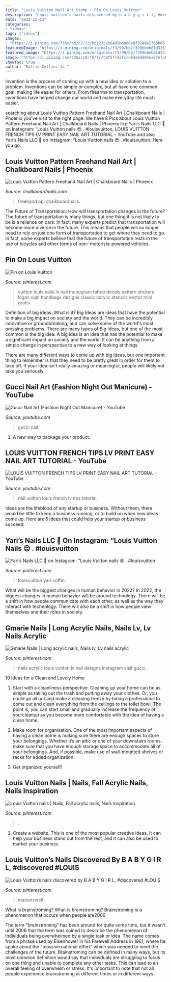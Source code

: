 ```yaml
---
title: "Louis Vuitton Nail Art Stamp : Pin On Louis Vuitton"
description: "Louis vuitton’s nails discovered by b a b y g i r l, #discovered #louis"
date: "2022-12-13"
categories:
- "ideas"
tags: ["ideas"]
images:
- "https://i.pinimg.com/736x/bd/c2/7c/bdc27ca864d1b6086e8f324d41363b66.jpg"
featuredImage: "https://i.pinimg.com/originals/f3/99/bb/f399bbeb81d33137cb00eb73bbf93f1b.jpg"
featured_image: "https://i.pinimg.com/originals/f3/99/bb/f399bbeb81d33137cb00eb73bbf93f1b.jpg"
image: "https://i.pinimg.com/736x/c8/f5/fc/c8f5fc4afcce64a0d804ea67efa59cf3.jpg"
ShowToc: true
author: "Mallie Collins Jr."
---
```



Invention is the process of coming up with a new idea or solution to a problem. Inventions can be simple or complex, but all have one common goal: making life easier for others. From firearms to transportation, inventions have helped change our world and make everyday life much easier.

	

		
searching about Louis Vuitton Pattern Freehand Nail Art | Chalkboard Nails | Phoenix you've visit to the right page. We have 8 Pics about Louis Vuitton Pattern Freehand Nail Art | Chalkboard Nails | Phoenix like Yari’s Nails LLC 🧿 on Instagram: “Louis Vuitton nails 😍 . #louisvuitton, LOUIS VUITTON FRENCH TIPS LV PRINT EASY NAIL ART TUTORIAL - YouTube and also Yari’s Nails LLC 🧿 on Instagram: “Louis Vuitton nails 😍 . #louisvuitton. Here you go:
		
    
## Louis Vuitton Pattern Freehand Nail Art | Chalkboard Nails | Phoenix

<img loading=lazy src="http://1.bp.blogspot.com/-Md7C5rF0yYI/VB88pEKSj9I/AAAAAAAAUGg/B5qWO8iquaI/s1600/louis-vuitton-freehand-nail-art-3.jpg" onerror="this.onerror=null;this.src='https://tse2.mm.bing.net/th?id=OIP.lcWGN7x0Lak_x8nblmXUTgHaFj&amp;pid=15.1';" alt="Louis Vuitton Pattern Freehand Nail Art | Chalkboard Nails | Phoenix">

_Source: chalkboardnails.com_

>freehand opi chalkboardnails. 

	

The Future of Transportation: How will transportation changes in the future?
The future of transportation is many things, but one thing it is not likely to be is a reliance on cars. In fact, many experts predict that transportation will become more diverse in the future. This means that people will no longer need to rely on just one form of transportation to get where they need to go. In fact, some experts believe that the future of transportation rests in the use of bicycles and other forms of non- motorists-powered vehicles.

    
## Pin On Louis Vuitton

<img loading=lazy src="https://i.pinimg.com/originals/f3/99/bb/f399bbeb81d33137cb00eb73bbf93f1b.jpg" onerror="this.onerror=null;this.src='https://tse2.mm.bing.net/th?id=OIP.JgNdw2_51kkzECfgrCFYpAAAAA&amp;pid=15.1';" alt="Pin on Louis Vuitton">

_Source: pinterest.com_

>vuitton louis nails lv nail monogram tattoo decals pattern stickers logos sign handbags designs classic acrylic stencils vector mini gratis. 

	

Definition of big ideas: What is it?
Big Ideas are ideas that have the potential to make a big impact on society and the world. They can be incredibly innovative or groundbreaking, and can solve some of the world's most pressing problems.
There are many types of Big Ideas, but one of the most common is the big idea. A big idea is an idea that has the potential to make a significant impact on society and the world. It can be anything from a simple change in perspective to a new way of looking at things.

There are many different ways to come up with big ideas, but one important thing to remember is that they need to be pretty great in order for them to take off. If your idea isn't really amazing or meaningful, people will likely not take you seriously.

    
## Gucci Nail Art (Fashion Night Out Manicure) - YouTube

<img loading=lazy src="https://i.ytimg.com/vi/ehocHxeeuMI/maxresdefault.jpg" onerror="this.onerror=null;this.src='https://tse1.mm.bing.net/th?id=OIP.ccF4LTQIBF9nzf7mIyJmcQHaEK&amp;pid=15.1';" alt="Gucci Nail Art (Fashion Night Out Manicure) - YouTube">

_Source: youtube.com_

>gucci nail. 

	

1. A new way to package your product.

    
## LOUIS VUITTON FRENCH TIPS LV PRINT EASY NAIL ART TUTORIAL - YouTube

<img loading=lazy src="http://i.ytimg.com/vi/SLecCDNqGw0/maxresdefault.jpg" onerror="this.onerror=null;this.src='https://tse3.mm.bing.net/th?id=OIP.UPaNxa-Nwd9UKssFP7_7FgHaEK&amp;pid=15.1';" alt="LOUIS VUITTON FRENCH TIPS LV PRINT EASY NAIL ART TUTORIAL - YouTube">

_Source: youtube.com_

>nail vuitton louis french lv tips tutorial. 

	

Ideas are the lifeblood of any startup or business. Without them, there would be little to keep a business running, or to build on when new ideas come up. Here are 5 ideas that could help your startup or business succeed:

    
## Yari’s Nails LLC 🧿 On Instagram: “Louis Vuitton Nails 😍 . #louisvuitton

<img loading=lazy src="https://i.pinimg.com/736x/a1/b2/1f/a1b21fa741ab750ee3a256c5c3efc25b.jpg" onerror="this.onerror=null;this.src='https://tse4.mm.bing.net/th?id=OIP.a9MnJyeqEmaSnx_lWrK4xQHaHa&amp;pid=15.1';" alt="Yari’s Nails LLC 🧿 on Instagram: “Louis Vuitton nails 😍 . #louisvuitton">

_Source: pinterest.com_

>louisvuitton yari coffin. 

	

What will be the biggest changes in human behavior in 2022?
In 2022, the biggest changes in human behavior will be around technology. There will be a shift in how people communicate with each other, as well as the way they interact with technology. There will also be a shift in how people view themselves and their roles in society.

    
## Gmarie Nails | Long Acrylic Nails, Nails Lv, Lv Nails Acrylic

<img loading=lazy src="https://i.pinimg.com/736x/f4/46/9b/f4469b1d2695636efeb7033b04d5a90a.jpg" onerror="this.onerror=null;this.src='https://tse1.mm.bing.net/th?id=OIP.irGYibK7lqAlx5Jw9CNrswHaJ3&amp;pid=15.1';" alt="Gmarie Nails | Long acrylic nails, Nails lv, Lv nails acrylic">

_Source: pinterest.com_

>nails acrylic louis vuitton lv nail designs instagram visit gucci. 

	

10 Ideas for a Clean and Lovely Home
1. Start with a cleanliness perspective. Cleaning up your home can be as simple as taking out the trash and putting away your clothes. Or, you could go all out and make a cleaning frenzy by hiring a professional to come out and clean everything from the ceilings to the toilet bowl. The point is, you can start small and gradually increase the frequency of yourcleanup as you become more comfortable with the idea of having a clean home.
2. Make room for organization. One of the most important aspects of having a clean home is making sure there are enough spaces to store your belongings. Whether it’s an attic or one of your downstairs rooms, make sure that you have enough storage space to accommodate all of your belongings. And, if possible, make use of wall-mounted shelves or racks for added organization.

3. Get organized yourself!

    
## Louis Vuitton Nails | Nails, Fall Acrylic Nails, Nails Inspiration

<img loading=lazy src="https://i.pinimg.com/736x/c8/f5/fc/c8f5fc4afcce64a0d804ea67efa59cf3.jpg" onerror="this.onerror=null;this.src='https://tse3.mm.bing.net/th?id=OIP.XYisAG7UA0arZ6qPbTvNYQHaJC&amp;pid=15.1';" alt="Louis Vuitton nails | Nails, Fall acrylic nails, Nails inspiration">

_Source: pinterest.com_

>. 

	

1. Create a website. This is one of the most popular creative ideas. It can help your business stand out from the rest, and it can also be used to market your business.

    
## Louis Vuitton’s Nails Discovered By B A B Y G I R L, #discovered #LOUIS

<img loading=lazy src="https://i.pinimg.com/736x/bd/c2/7c/bdc27ca864d1b6086e8f324d41363b66.jpg" onerror="this.onerror=null;this.src='https://tse3.mm.bing.net/th?id=OIP._CnepkPaX1d1UEREFSAsqwHaKJ&amp;pid=15.1';" alt="Louis Vuitton’s nails discovered by B A B Y G I R L, #discovered #LOUIS">

_Source: pinterest.com_

>marianswelt. 

	

What is brainstroming?
What is brainstroming? Brainstroming is a phenomenon that occurs when people are2006

The term "brainstroming" has been around for quite some time, but it wasn't until 2006 that the term was coined to describe the phenomenon of individuals being overwhelmed by a single task or idea. The name comes from a phrase used by Eisenhower in his Farewell Address in 1961, where he spoke about the "massive national effort" which was needed to meet the challenges of the future. Brainstroming can be defined in many ways, but its most common definition would say that individuals are struggling to focus on one thing and unable to complete any other tasks. This can lead to an overall feeling of overwhelm or stress. It's important to note that not all people experience brainstroming at different times or in different ways.

